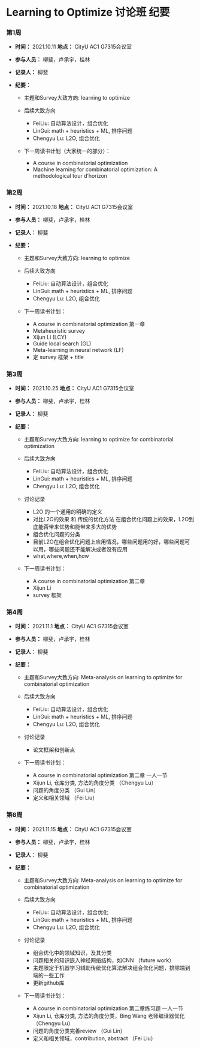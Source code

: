 # Learning to Optimize 讨论班 纪要

### 第1周

+ **时间：** 2021.10.11     **地点：** CityU AC1 G7315会议室

+ **参与人员：** 柳斐，卢承宇，桂林

+ **记录人：** 柳斐

+ **纪要：**
  + 主题和Survey大致方向:   learning to optimize   
  + 后续大致方向
    + FeiLiu: 自动算法设计，组合优化
    + LinGui: math + heuristics + ML, 排序问题
    + Chengyu Lu: L2O, 组合优化
  
  + 下一周读书计划（大家统一的部分）：
    + A course in combinatorial optimization
    + Machine learning for combinatorial optimization: A methodological tour d’horizon


### 第2周

+ **时间：** 2021.10.18     **地点：** CityU AC1 G7315会议室

+ **参与人员：** 柳斐，卢承宇，桂林

+ **记录人：** 柳斐

+ **纪要：**
  + 主题和Survey大致方向:   learning to optimize   
  + 后续大致方向
    + FeiLiu: 自动算法设计，组合优化
    + LinGui: math + heuristics + ML, 排序问题
    + Chengyu Lu: L2O, 组合优化
  
  + 下一周读书计划：
    + A course in combinatorial optimization 第一章 
    + Metaheuristic survey
    + Xijun Li  (LCY)
    + Guide local search (GL)
    + Meta-learning in neural network (LF)
    + 定 survey 框架 + title


### 第3周

+ **时间：** 2021.10.25     **地点：** CityU AC1 G7315会议室

+ **参与人员：** 柳斐，卢承宇，桂林

+ **记录人：** 柳斐

+ **纪要：**
  + 主题和Survey大致方向:   learning to optimize for combinatorial optimization
  + 后续大致方向
    + FeiLiu: 自动算法设计，组合优化
    + LinGui: math + heuristics + ML, 排序问题
    + Chengyu Lu: L2O, 组合优化

  + 讨论记录
    + L2O 的一个通用的明确的定义
    + 对比L2O的效果 和 传统的优化方法 在组合优化问题上的效果，L2O到底能否带来优势和能带来多大的优势
    + 组合优化问题的分类
    + 目前L2O在组合优化问题上应用情况，哪些问题用的好，哪些问题可以用，哪些问题还不能解决或者没有应用
    + what,where,when,how
  
  + 下一周读书计划：
    + A course in combinatorial optimization 第二章 
    + Xijun Li 
    + survey 框架


### 第4周

+ **时间：** 2021.11.1    **地点：** CityU AC1 G7315会议室

+ **参与人员：** 柳斐，卢承宇，桂林

+ **记录人：** 柳斐

+ **纪要：**
  + 主题和Survey大致方向:  Meta-analysis on learning to optimize for combinatorial optimization
  + 后续大致方向
    + FeiLiu: 自动算法设计，组合优化
    + LinGui: math + heuristics + ML, 排序问题
    + Chengyu Lu: L2O, 组合优化

  + 讨论记录
    + 论文框架和创新点
  
  + 下一周读书计划：
    + A course in combinatorial optimization 第二章 一人一节
    + Xijun Li, 仓库分类, 方法的角度分类 （Chengyu Lu）
    + 问题的角度分类 （Gui Lin）
    + 定义和相关领域 （Fei Liu）

### 第6周

+ **时间：** 2021.11.15    **地点：** CityU AC1 G7315会议室

+ **参与人员：** 柳斐，卢承宇，桂林

+ **记录人：** 柳斐

+ **纪要：**
  + 主题和Survey大致方向:  Meta-analysis on learning to optimize for combinatorial optimization
  + 后续大致方向
    + FeiLiu: 自动算法设计，组合优化
    + LinGui: math + heuristics + ML, 排序问题
    + Chengyu Lu: L2O, 组合优化

  + 讨论记录
    + 组合优化中的领域知识，及其分类
    + 问题相关的知识嵌入神经网络结构，如CNN （future work）
    + 主题限定于机器学习辅助传统优化算法解决组合优化问题，排除端到端的一些工作
    + 更新github库
  
  + 下一周读书计划：
    + A course in combinatorial optimization 第二章练习题 一人一节
    + Xijun Li, 仓库分类, 方法的角度分类，Bing Wang 老师编译器优化（Chengyu Lu）
    + 问题的角度分类完善review （Gui Lin）
    + 定义和相关领域，contribution, abstract （Fei Liu）
